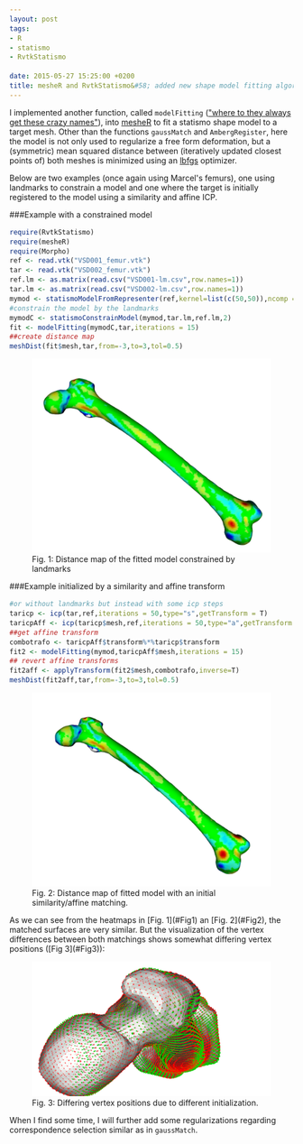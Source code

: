 ```yaml
---
layout: post
tags: 
- R 
- statismo
- RvtkStatismo

date: 2015-05-27 15:25:00 +0200
title: mesheR and RvtkStatismo&#58; added new shape model fitting algorithm
---
```


I implemented another function, called ```modelFitting``` (["where to they always get these crazy names"](https://www.youtube.com/watch?v=04JTrqsLvG8=)), into [mesheR](https://github.com/zarquon42b/mesheR) to fit a statismo shape model to a target mesh. Other than the functions ```gaussMatch``` and ```AmbergRegister```, here the model is not only used to regularize a free form deformation, but a (symmetric) mean squared distance between (iteratively updated closest points of) both meshes is minimized using an [lbfgs](http://cran.r-project.org/web/packages/lbfgs/) optimizer.

Below are two examples (once again using Marcel's femurs), one using landmarks to constrain a model and one where the target is initially registered to the model using a similarity and affine ICP.


###Example with a constrained model


```r
require(RvtkStatismo)
require(mesheR)
require(Morpho)
ref <- read.vtk("VSD001_femur.vtk")
tar <- read.vtk("VSD002_femur.vtk")
ref.lm <- as.matrix(read.csv("VSD001-lm.csv",row.names=1))
tar.lm <- as.matrix(read.csv("VSD002-lm.csv",row.names=1))
mymod <- statismoModelFromRepresenter(ref,kernel=list(c(50,50)),ncomp = 100,isoScale = 0.1)
#constrain the model by the landmarks
mymodC <- statismoConstrainModel(mymod,tar.lm,ref.lm,2)
fit <- modelFitting(mymodC,tar,iterations = 15)
##create distance map
meshDist(fit$mesh,tar,from=-3,to=3,tol=0.5)

```

<a id="Fig1"></a>
<figure class="center">
    <img rel="zoom" src="/resources/images/fitConstrained.png" alt="figure1" width="450" >
 <figcaption>Fig. 1: Distance map of the fitted model constrained by landmarks</figcaption>
</figure> 
###Example initialized by a similarity and affine transform

```r
#or without landmarks but instead with some icp steps
taricp <- icp(tar,ref,iterations = 50,type="s",getTransform = T)
taricpAff <- icp(taricp$mesh,ref,iterations = 50,type="a",getTransform = T)
##get affine transform
combotrafo <- taricpAff$transform%*%taricp$transform
fit2 <- modelFitting(mymod,taricpAff$mesh,iterations = 15)
## revert affine transforms
fit2aff <- applyTransform(fit2$mesh,combotrafo,inverse=T)
meshDist(fit2aff,tar,from=-3,to=3,tol=0.5)
```
<a id="Fig2"></a>
<figure class="center">
    <img rel="zoom" src="/resources/images/fitAffineMatched.png" alt="figure2" width="450" >
<figcaption>Fig. 2: Distance map of fitted model with an initial similarity/affine matching.</figcaption>
</figure> 
As we can see from the heatmaps in [Fig. 1](#Fig1) an [Fig. 2](#Fig2), the matched surfaces are very similar. But the visualization of the vertex differences between both matchings shows somewhat differing vertex positions ([Fig 3](#Fig3)):

<a id="Fig3"></a>
<figure class="center">
    <img rel="zoom" src="/resources/images/vertdiff.png" alt="figure3" width="450" >
<figcaption>Fig. 3: Differing vertex positions due to different initialization.</figcaption>
</figure> 

When I find some time, I will further add some regularizations regarding correspondence selection similar as in ```gaussMatch```.
